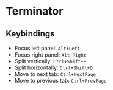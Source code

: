 Terminator
==========

Keybindings
-----------

  * Focus left panel: `Alt+Left`
  * Focus right panel: `Alt+Right`
  * Split vertically: `Ctrl+Shift+E`
  * Split horizontally: `Ctrl+Shift+O`
  * Move to next tab: `Ctrl+NextPage`
  * Move to previous tab: `Ctrl+PrevPage`
